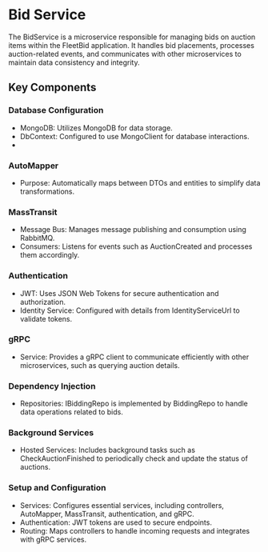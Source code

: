 # Bid Service
The BidService is a microservice responsible for managing bids on auction items within the FleetBid application. It handles bid placements, processes auction-related events, and communicates with other microservices to maintain data consistency and integrity.

## Key Components

### Database Configuration
- MongoDB: Utilizes MongoDB for data storage.
- DbContext: Configured to use MongoClient for database interactions.
- 
### AutoMapper
- Purpose: Automatically maps between DTOs and entities to simplify data transformations.

### MassTransit
- Message Bus: Manages message publishing and consumption using RabbitMQ.
- Consumers: Listens for events such as AuctionCreated and processes them accordingly.

### Authentication
- JWT: Uses JSON Web Tokens for secure authentication and authorization.
- Identity Service: Configured with details from IdentityServiceUrl to validate tokens.
  
### gRPC
- Service: Provides a gRPC client to communicate efficiently with other microservices, such as querying auction details.
  
### Dependency Injection
- Repositories: IBiddingRepo is implemented by BiddingRepo to handle data operations related to bids.

### Background Services
- Hosted Services: Includes background tasks such as CheckAuctionFinished to periodically check and update the status of auctions.

### Setup and Configuration
- Services: Configures essential services, including controllers, AutoMapper, MassTransit, authentication, and gRPC.
- Authentication: JWT tokens are used to secure endpoints.
- Routing: Maps controllers to handle incoming requests and integrates with gRPC services.
